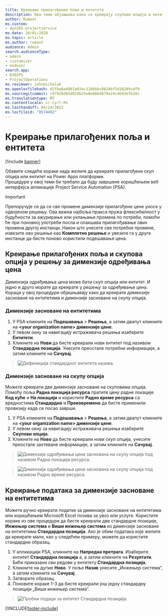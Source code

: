 ```yaml
---
title: Креирање прилагођених поља и ентитета
description: Ова тема објашњава како се креирају скупови опција и ентитети у решењу платформе Power Apps.
author: Rumant
ms.custom:
- dyn365-projectservice
ms.date: 10/01/2020
ms.topic: article
ms.author: rumant
audience: Admin
search.audienceType:
- admin
- customizer
- enduser
search.app:
- D365PS
- ProjectOperations
ms.reviewer: johnmichalak
ms.openlocfilehash: d2fbe6a4061a93ac3186bbc8624bf5d16209cdf9
ms.sourcegitcommit: c0792bd65d92db25e0e8864879a19c4b93efb10c
ms.translationtype: MT
ms.contentlocale: sr-Cyrl-RS
ms.lasthandoff: 04/14/2022
ms.locfileid: "8574402"
---
```

# <a name="create-custom-fields-and-entities"></a>Креирање прилагођених поља и ентитета 

[!include [banner](../includes/psa-now-project-operations.md)]

Обавите следеће кораке када желите да креирате прилагођени скуп опција или ентитет на Power Apps платформи.  
Процедуре у овој теми би требало да буду завршене коришћењем веб интерфејса апликације Project Service Automation (PSA).

> [!IMPORTANT]
> Препоручује се да се све промене димензије прилагођене цене уносе у одвојеном решењу. Ова важна најбоља пракса пружа флексибилност у будућности за ажурирање или уклањање промена по потреби, помоћи ће при поновној употреби посла и олакшава прилагођавање ових промена другој инстанци. Након што унесете све потребне промене, извезите ово решење као **Комплетно решење** и увезите га у друге инстанце да бисте поново користили подешавање цена.

  
## <a name="create-custom-fields-and-option-sets-in-the-pricing-dimension-solution"></a>Креирање прилагођених поља и скупова опција у решењу за димензије одређивања цена

Димензија одређивања цена може бити скуп опција или ентитет. И једно и друго морате да креирате у решењу за одређивање цена. Кораци у овој процедури објашњавају како да креирате димензије засноване на ентитетима и димензије засноване на скупу опција.

### <a name="entity-based-dimensions"></a>Димензије засноване на ентитетима

1. У PSA кликните на **Подешавања** > **Решења**, а затим двапут кликните на **\<your organization name> димензије цене**.
2. У левом окну за навигацију истраживача решења изаберите **Ентитети**.
3. Кликните на **Нови** да бисте креирали нови ентитет под називом **Стандардна позиција**. Унесите преостале потребне информације, а затим кликните на **Сачувај**.

> ![Дефиниција стандардног ентитета назива.](media/Standard-Title-entity-definition.png)


### <a name="option-set-based-dimensions"></a>Димензије засноване на скупу опција 
Можете креирати две димензије засноване на скуповима опција. Помоћу поља **Радна локација ресурса** пратите цену радне локације **Код куће** и **На локацији** и користите **Радно време ресурса** са вредностима **Стандардно** и **Прековремено** да бисте применили провизију када се посао заврши.


1. У PSA кликните на **Подешавања** > **Решења**, а затим двапут кликните на **\<your organization name> димензије цене**. 
2. У левом окну за навигацију истраживача решења изаберите **Скупови опција**. 
3. Кликните на **Ново** да бисте креирали нови скуп опција, унесите преостале захтеване информације, а затим кликните на **Сачувај**.

> ![Димензија одређивања цена заснована на скупу опција под називом Радна локација ресурса.](media/Option-set-PD-called-Resource-Work-Location.png)

> ![Димензија одређивања цена заснована на скупу опција под називом Радно време ресурса.](media/Option-set-PD-called-Resource-Work-Hours.PNG)


## <a name="create-data-for-entity-based-dimensions"></a>Креирање података за димензије засноване на ентитетима

Можете ручно креирати податке за димензије засноване на ентитетима или коришћењем Microsoft Excel позива за увоз или услуге. Користите кораке из ове процедуре да бисте креирали две стандардне позиције, **Инжењер система** и **Виши инжењер система** из димензије засноване на ентитетима **Стандардна позиција**. Ако је обим података које желите да креирате мали, као у следећем примеру, можете да користите стандардни образац.

1. У апликацији PSA, кликните на **Напредна претрага**. Изаберите ентитет **Стандардна позиција** а, а затим кликните на **Резултати**. Биће приказани сви редови у ентитету **Стандардна позиција**.
2. Кликните на дугме **Ново**. У поље **Назив** унесите „Инжењер система“, а затим кликните на **Сачувај**.
3. Затворите образац. 
4. Поновите кораке 1-3 да бисте креирали још једну стандардну позицији „Виши инжењер система“.

> ![Пробни подаци за ентитет Стандардна позиција.](media/ST-data.png)




[!INCLUDE[footer-include](../includes/footer-banner.md)]
